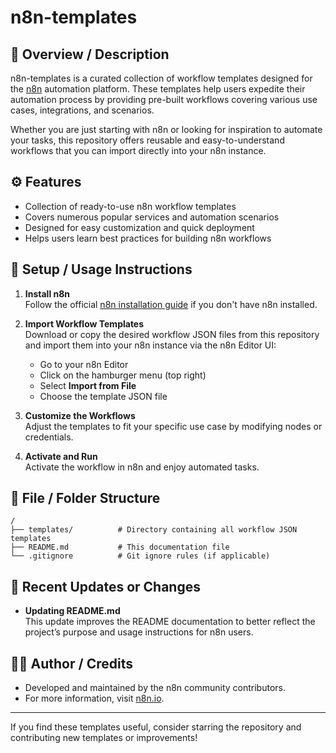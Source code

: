 # n8n-templates

## 📘 Overview / Description
n8n-templates is a curated collection of workflow templates designed for the [n8n](https://n8n.io/) automation platform. These templates help users expedite their automation process by providing pre-built workflows covering various use cases, integrations, and scenarios.

Whether you are just starting with n8n or looking for inspiration to automate your tasks, this repository offers reusable and easy-to-understand workflows that you can import directly into your n8n instance.

## ⚙️ Features
- Collection of ready-to-use n8n workflow templates
- Covers numerous popular services and automation scenarios
- Designed for easy customization and quick deployment
- Helps users learn best practices for building n8n workflows

## 🚀 Setup / Usage Instructions
1. **Install n8n**  
   Follow the official [n8n installation guide](https://docs.n8n.io/getting-started/installation/) if you don't have n8n installed.

2. **Import Workflow Templates**  
   Download or copy the desired workflow JSON files from this repository and import them into your n8n instance via the n8n Editor UI:
   - Go to your n8n Editor
   - Click on the hamburger menu (top right)
   - Select **Import from File**
   - Choose the template JSON file

3. **Customize the Workflows**  
   Adjust the templates to fit your specific use case by modifying nodes or credentials.

4. **Activate and Run**  
   Activate the workflow in n8n and enjoy automated tasks.

## 📂 File / Folder Structure
```plaintext
/
├── templates/          # Directory containing all workflow JSON templates
├── README.md           # This documentation file
└── .gitignore          # Git ignore rules (if applicable)
```

## 🧩 Recent Updates or Changes
- **Updating README.md**  
  This update improves the README documentation to better reflect the project’s purpose and usage instructions for n8n users.

## 👨‍💻 Author / Credits
- Developed and maintained by the n8n community contributors.  
- For more information, visit [n8n.io](https://n8n.io/).

---

If you find these templates useful, consider starring the repository and contributing new templates or improvements!